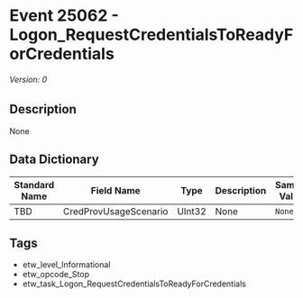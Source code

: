 # Event 25062 - Logon_RequestCredentialsToReadyForCredentials
###### Version: 0

## Description
None

## Data Dictionary
|Standard Name|Field Name|Type|Description|Sample Value|
|---|---|---|---|---|
|TBD|CredProvUsageScenario|UInt32|None|`None`|

## Tags
* etw_level_Informational
* etw_opcode_Stop
* etw_task_Logon_RequestCredentialsToReadyForCredentials